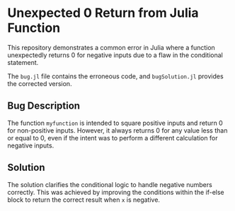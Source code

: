 # Unexpected 0 Return from Julia Function

This repository demonstrates a common error in Julia where a function unexpectedly returns 0 for negative inputs due to a flaw in the conditional statement.

The `bug.jl` file contains the erroneous code, and `bugSolution.jl` provides the corrected version.

## Bug Description
The function `myfunction` is intended to square positive inputs and return 0 for non-positive inputs. However, it always returns 0 for any value less than or equal to 0, even if the intent was to perform a different calculation for negative inputs.

## Solution
The solution clarifies the conditional logic to handle negative numbers correctly. This was achieved by improving the conditions within the if-else block to return the correct result when `x` is negative.